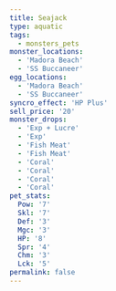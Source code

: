 ```yaml
---
title: Seajack
type: aquatic
tags:
  - monsters_pets
monster_locations:
  - 'Madora Beach'
  - 'SS Buccaneer'
egg_locations:
  - 'Madora Beach'
  - 'SS Buccaneer'
syncro_effect: 'HP Plus'
sell_price: '20'
monster_drops:
  - 'Exp + Lucre'
  - 'Exp'
  - 'Fish Meat'
  - 'Fish Meat'
  - 'Coral'
  - 'Coral'
  - 'Coral'
  - 'Coral'
pet_stats:
  Pow: '7'
  Skl: '7'
  Def: '3'
  Mgc: '3'
  HP: '8'
  Spr: '4'
  Chm: '3'
  Lck: '5'
permalink: false
---
```

